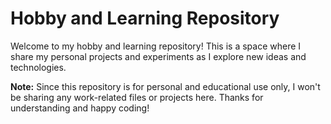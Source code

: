# Hobby and Learning Repository

Welcome to my hobby and learning repository! This is a space where I share my personal projects and experiments as I explore new ideas and technologies.

**Note:** 
Since this repository is for personal and educational use only, I won't be sharing any work-related files or projects here. Thanks for understanding and happy coding!



                                   


